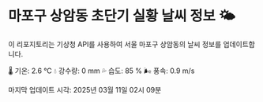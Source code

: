 
# 마포구 상암동 초단기 실황 날씨 정보 🌤️

이 리포지토리는 기상청 API를 사용하여 서울 마포구 상암동의 날씨 정보를 업데이트합니다. 

🌡️ 기온: 2.6 ℃
💧 강수량: 0 mm
💦 습도: 85 %
🌬️ 풍속: 0.9 m/s

마지막 업데이트 시각: 2025년 03월 11일 02시 09분    

